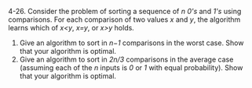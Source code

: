 4-26. Consider the problem of sorting a sequence of *n* *0's* and *1's* using comparisons. For each comparison of two values *x* and *y*, the algorithm learns which of *x<y*, *x=y*, or *x>y* holds.

1. Give an algorithm to sort in *n−1* comparisons in the worst case. Show that your algorithm is optimal.
2. Give an algorithm to sort in *2n/3* comparisons in the average case (assuming each of the *n* inputs is *0* or *1* with equal probability). Show that your algorithm is optimal.
